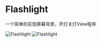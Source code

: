 Flashlight
==========

一个简单的实现屏幕背景，开灯关灯View程序

![Flashlight](https://raw.githubusercontent.com/luowei/iOS-demos/master/Flashlight/doc/a.png)
![Flashlight](https://raw.githubusercontent.com/luowei/iOS-demos/master/Flashlight/doc/b.png)

